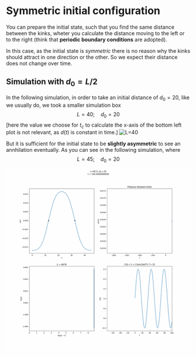 # Symmetric initial configuration
You can prepare the initial state, such that you find the same distance between the kinks, wheter you calculate the distance moving to the left or to the right (think that **periodic boundary conditions** are adopted).

In this case, as the initial state is _symmetric_ there is no reason why the kinks should attract in one direction or the other.
So we expect their distance does not change over time.

## Simulation with $d_0 = L/2$
In the following simulation, in order to take an initial distance of $d_0=20$, like we usually do, we took a smaller simulation box
$$L=40;\quad d_0=20$$
[here the value we choose for $t_c$ to calculate the x-axis of the bottom left plot is not relevant, as $d(t)$ is constant in time.]
![L=40](d0=20/.old/varying_L/L=40_d=20.gif?raw=true)


But it is sufficient for the initial state to be **slightly asymmetric** to see an annhilation eventually. As you can see in the following simulation, where
$$L=45;\quad d_0=20$$
![L=45](d0=20/.old/varying_L/L=45_d=20.gif?raw=true)
